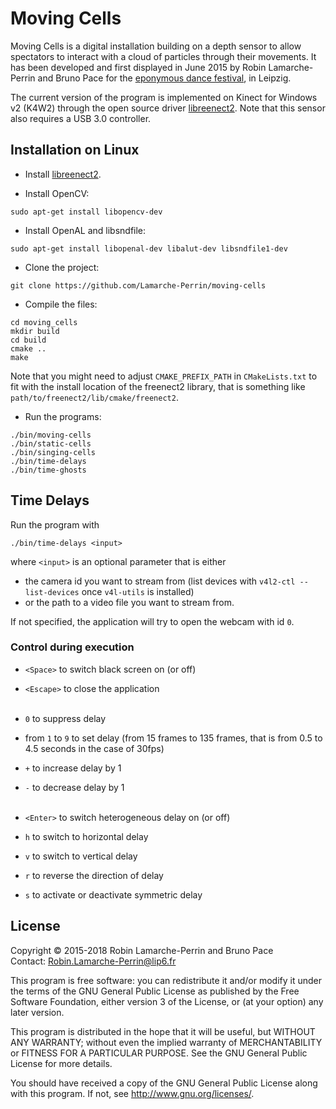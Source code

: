 # Moving Cells

Moving Cells is a digital installation building on a depth sensor to allow spectators to interact with a cloud of particles through their movements. It has been developed and first displayed in June 2015 by Robin Lamarche-Perrin and Bruno Pace for the [eponymous dance festival](http://www.movingcells.org), in Leipzig.

The current version of the program is implemented on Kinect for Windows v2 (K4W2) through the open source driver [libreenect2](https://github.com/OpenKinect/libfreenect2). Note that this sensor also requires a USB 3.0 controller.

## Installation on Linux

* Install [libreenect2](https://github.com/OpenKinect/libfreenect2).

* Install OpenCV:
```
sudo apt-get install libopencv-dev
```

* Install OpenAL and libsndfile:
```
sudo apt-get install libopenal-dev libalut-dev libsndfile1-dev
```

* Clone the project:
```
git clone https://github.com/Lamarche-Perrin/moving-cells
```

* Compile the files:
```
cd moving_cells
mkdir build
cd build
cmake ..
make
```

Note that you might need to adjust `CMAKE_PREFIX_PATH` in `CMakeLists.txt` to fit with the install location of the freenect2 library, that is something like `path/to/freenect2/lib/cmake/freenect2`.

* Run the programs:
```
./bin/moving-cells
./bin/static-cells
./bin/singing-cells
./bin/time-delays
./bin/time-ghosts
```

## Time Delays

Run the program with
```
./bin/time-delays <input>
```
where `<input>` is an optional parameter that is either
* the camera id you want to stream from (list devices with `v4l2-ctl --list-devices` once `v4l-utils` is installed)
* or the path to a video file you want to stream from.

If not specified, the application will try to open the webcam with id `0`.


### Control during execution

* `<Space>` to switch black screen on (or off)
* `<Escape>` to close the application
<br/><br/>

* `0` to suppress delay
* from `1` to `9` to set delay (from 15 frames to 135 frames, that is from 0.5 to 4.5 seconds in the case of 30fps)
* `+` to increase delay by 1
* `-` to decrease delay by 1
<br/><br/>

* `<Enter>` to switch heterogeneous delay on (or off)
* `h` to switch to horizontal delay
* `v` to switch to vertical delay
* `r` to reverse the direction of delay
* `s` to activate or deactivate symmetric delay

## License
Copyright © 2015-2018 Robin Lamarche-Perrin and Bruno Pace  
Contact: <Robin.Lamarche-Perrin@lip6.fr>

This program is free software: you can redistribute it and/or modify it under the terms of the GNU General Public License as published by the Free Software Foundation, either version 3 of the License, or (at your option) any later version.

This program is distributed in the hope that it will be useful, but WITHOUT ANY WARRANTY; without even the implied warranty of MERCHANTABILITY or FITNESS FOR A PARTICULAR PURPOSE. See the GNU General Public License for more details.

You should have received a copy of the GNU General Public License along with this program. If not, see <http://www.gnu.org/licenses/>.
